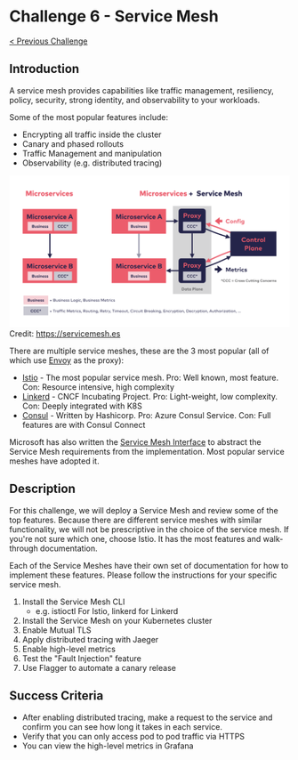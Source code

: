 # Challenge 6 - Service Mesh

[< Previous Challenge](./05-gitops.md)

## Introduction

A service mesh provides capabilities like traffic management, resiliency, policy, security, strong identity, and observability to your workloads.

Some of the most popular features include:
* Encrypting all traffic inside the cluster
* Canary and phased rollouts
* Traffic Management and manipulation
* Observability (e.g. distributed tracing)

![Service Mesh](img/servicemesh.png)
Credit: <https://servicemesh.es>

There are multiple service meshes, these are the 3 most popular (all of which use [Envoy](https://www.envoyproxy.io/) as the proxy):
* [Istio](https://istio.io) - The most popular service mesh.  Pro:  Well known, most feature.  Con: Resource intensive, high complexity
* [Linkerd](https://linkerd.io/) - CNCF Incubating Project.  Pro: Light-weight, low complexity.  Con: Deeply integrated with K8S
* [Consul](https://www.hashicorp.com/products/consul/) - Written by Hashicorp.  Pro: Azure Consul Service.  Con: Full features are with Consul Connect

Microsoft has also written the [Service Mesh Interface](https://smi-spec.io/) to abstract the Service Mesh requirements from the implementation.  Most popular service meshes have adopted it.

## Description

For this challenge, we will deploy a Service Mesh and review some of the top features.  Because there are different service meshes with similar functionality, we will not be prescriptive in the choice of the service mesh.  If you're not sure which one, choose Istio.  It has the most features and walk-through documentation.

Each of the Service Meshes have their own set of documentation for how to implement these features.  Please follow the instructions for your specific service mesh.

1. Install the Service Mesh CLI
    - e.g. istioctl For Istio, linkerd for Linkerd
1. Install the Service Mesh on your Kubernetes cluster
1. Enable Mutual TLS
1. Apply distributed tracing with Jaeger
1. Enable high-level metrics 
1. Test the "Fault Injection" feature
1. Use Flagger to automate a canary release

## Success Criteria

- After enabling distributed tracing, make a request to the service and confirm you can see how long it takes in each service.
- Verify that you can only access pod to pod traffic via HTTPS
- You can view the high-level metrics in Grafana
